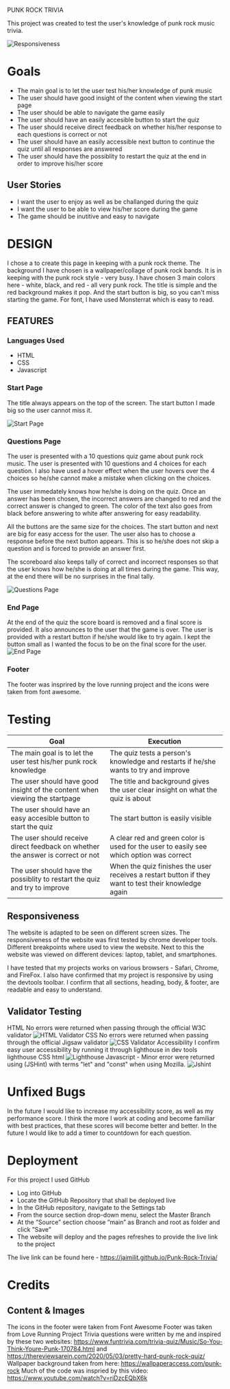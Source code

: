 PUNK ROCK TRIVIA

This project was created to test the user's knowledge of punk rock music trivia.

![Responsiveness](/assets/images/screen-responsiveness.jpg)

# Goals
* The main goal is to let the user test his/her knowledge of punk music
* The user should have good insight of the content when viewing the start page
* The user should be able to navigate the game easily
* The user should have an easily accesible button to start the quiz
* The user should receive direct feedback on whether his/her response to each questions is correct or not
* The user should have an easily accessible next button to continue the quiz until all responses are answered
* The user should have the possiblity to restart the quiz at the end in order to improve his/her score

## User Stories
* I want the user to enjoy as well as be challanged during the quiz
* I want the user to be able to view his/her score during the game
* The game should be inutitive and easy to navigate

# DESIGN

I chose a to create this page in keeping with a punk rock theme. The background I have chosen is a wallpaper/collage of punk rock bands. It is in keeping with the punk rock style - very busy. I have chosen 3 main colors here - white, black, and red - all very punk rock. The title is simple and the red background makes it pop. And the start button is big, so you can't miss starting the game. For font, I have used Monsterrat which is easy to read.  

## FEATURES

### Languages Used
* HTML
* CSS
* Javascript

### Start Page

The title always appears on the top of the screen.
The start button I made big so the user cannot miss it. 

![Start Page](/assets/images/start-page.jpg)

### Questions Page

The user is presented with a 10 questions quiz game about punk rock music. 
The user is presented with 10 questions and 4 choices for each question. 
I also have used a hover effect when the user hovers over the 4 choices so he/she cannot make a mistake when clicking on the choices.

The user immedately knows how he/she is doing on the quiz. Once an answer has been chosen, the incorrect answers are changed to red and the correct answer is changed to green. The color of the text also goes from black before answering to white after answering for easy readability. 

All the buttons are the same size for the choices. The start button and next are big for easy access for the user.
The user also has to choose a response before the next button appears. This is so he/she does not skip a question and is forced to provide an answer first. 

The scoreboard also keeps tally of correct and incorrect responses so that the user knows how he/she is doing at all times during the game. This way, at the end there will be no surprises in the final tally.

![Questions Page](/assets/images/questions.jpg)

### End Page
At the end of the quiz the score board is removed and a final score is provided. It also announces to the user that the game is over. 
The user is provided with a restart button if he/she would like to try again. I kept the button small as I wanted the focus to be on the final score for the user.
![End Page](/assets/images/game-over.jpg)


### Footer
The footer was insprired by the love running project and the icons were taken from font awesome.

# Testing
| Goal | Execution |
| --------------- | --------------- |
| The main goal is to let the user test his/her punk rock knowledge  | The quiz tests a person's knowledge and restarts if he/she wants to try and improve |
| The user should have good insight of the content when viewing the startpage | The title and background gives the user clear insight on what the quiz is about  |
| The user should have an easy accesible button to start the quiz  | The start button is easily visible  |
| The user should receive direct feedback on whether the answer is correct or not | A clear red and green color is used for the user to easily see which option was correct  |
| The user should have the possiblity to restart the quiz and try to improve  | When the quiz finishes the user receives a restart button if they want to test their knowledge again  |

## Responsiveness

The website is adapted to be seen on different screen sizes. The responsiveness of the website was first tested by chrome developer tools. Different breakpoints where used to view the website. Next to this the website was viewed on different devices: laptop, tablet, and smartphones.

I have tested that my projects works on various browsers - Safari, Chrome, and FireFox. I also have confirmed that my project is responsive by using the devtools toolbar. I confirm that all sections, heading, body, & footer, are readable and easy to understand. 


## Validator Testing
HTML No errors were returned when passing through the official W3C validator
![HTML Validator](/assets/images/html-checker.jpg)
CSS No errors were returned when passing through the official Jigsaw validator
![CSS Validator](/assets/images/css-validator.jpg)
Accessibility I confirm easy user accessibility by running it through lighthouse in dev tools
lighthouse CSS html
![Lighthouse](/assets/images/lighthouse.jpg)
Javascript - Minor error were returned using (JSHint) with terms "let" and "const" when using Mozilla.
![Jshint](/assets/images/jshint.jpg)

# Unfixed Bugs
In the future I would like to increase my accessibility score, as well as my performance score. I think the more I work at coding and become familiar with best practices, that these scores will become better and better. In the future I would like to add a timer to countdown for each question.

# Deployment
For this project I used GitHub

* Log into GitHub
* Locate the GitHub Repository that shall be deployed live
* In the GitHub repository, navigate to the Settings tab
* From the source section drop-down menu, select the Master Branch
* At the ”Source” section choose ”main” as Branch and root as folder and click ”Save”
* The website will deploy and the pages refreshes to provide the live link to the project

The live link can be found here - https://jaimilit.github.io/Punk-Rock-Trivia/

# Credits

## Content & Images
The icons in the footer were taken from Font Awesome
Footer was taken from Love Running Project
Trivia questions were written by me and inspired by these two websites: https://www.funtrivia.com/trivia-quiz/Music/So-You-Think-Youre-Punk-170784.html and https://thereviewsarein.com/2020/05/03/pretty-hard-punk-rock-quiz/
Wallpaper background taken from here: https://wallpaperaccess.com/punk-rock
Much of the code was inspried by this video: https://www.youtube.com/watch?v=riDzcEQbX6k
